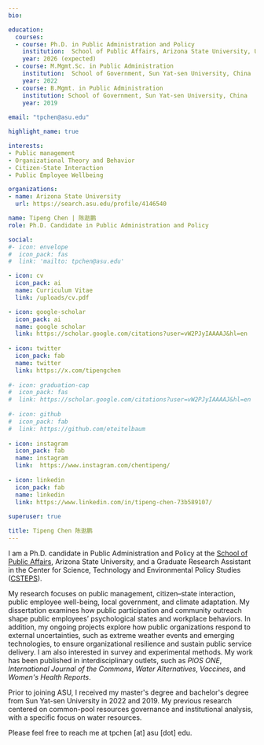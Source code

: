 ```yaml
---
bio: 

education:
  courses:
  - course: Ph.D. in Public Administration and Policy
    institution:  School of Public Affairs, Arizona State University, USA
    year: 2026 (expected)
  - course: M.Mgmt.Sc. in Public Administration 
    institution:  School of Government, Sun Yat-sen University, China
    year: 2022
  - course: B.Mgmt. in Public Administration
    institution: School of Government, Sun Yat-sen University, China
    year: 2019
    
email: "tpchen@asu.edu"

highlight_name: true

interests:
- Public management
- Organizational Theory and Behavior
- Citizen-State Interaction
- Public Employee Wellbeing

organizations:
- name: Arizona State University
  url: https://search.asu.edu/profile/4146540

name: Tipeng Chen | 陈逖鹏
role: Ph.D. Candidate in Public Administration and Policy  

social:
#- icon: envelope
#  icon_pack: fas
#  link: 'mailto: tpchen@asu.edu'

- icon: cv
  icon_pack: ai
  name: Curriculum Vitae
  link: /uploads/cv.pdf

- icon: google-scholar
  icon_pack: ai
  name: google scholar
  link: https://scholar.google.com/citations?user=vW2PJyIAAAAJ&hl=en
  
- icon: twitter
  icon_pack: fab
  name: twitter
  link: https://x.com/tipengchen
  
#- icon: graduation-cap
#  icon_pack: fas
#  link: https://scholar.google.com/citations?user=vW2PJyIAAAAJ&hl=en
  
#- icon: github
#  icon_pack: fab
#  link: https://github.com/eteitelbaum
  
- icon: instagram
  icon_pack: fab
  name: instagram
  link:  https://www.instagram.com/chentipeng/
  
- icon: linkedin
  icon_pack: fab
  name: linkedin
  link: https://www.linkedin.com/in/tipeng-chen-73b589107/
  
superuser: true

title: Tipeng Chen 陈逖鹏
---
```



I am a Ph.D. candidate in Public Administration and Policy at the [School of Public Affairs](https://spa.asu.edu/), Arizona State University, and a Graduate Research Assistant in the Center for Science, Technology and Environmental Policy Studies ([CSTEPS](https://csteps.asu.edu/)).

My research focuses on public management, citizen–state interaction, public employee well-being, local government, and climate adaptation. My dissertation examines how public participation and community outreach shape public employees’ psychological states and workplace behaviors. In addition, my ongoing projects explore how public organizations respond to external uncertainties, such as extreme weather events and emerging technologies, to ensure organizational resilience and sustain public service delivery. I am also interested in survey and experimental methods. My work has been published in interdisciplinary outlets, such as *PlOS ONE*, *International Journal of the Commons*, *Water Alternatives*, *Vaccines*, and *Women's Health Reports*.

Prior to joining ASU, I received my master's degree and bachelor's degree from Sun Yat-sen University in 2022 and 2019. My previous research centered on common-pool resources governance and institutional analysis, with a specific focus on water resources.

Please feel free to reach me at tpchen [at] asu [dot] edu.

<!--
{{< icon name="download" pack="fas" >}} Download my {{< staticref "uploads/cv.pdf" "newtab" >}}curriculum vitae{{< /staticref >}}.
-->
